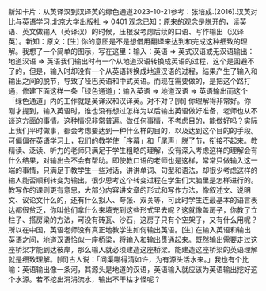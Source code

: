 

新知卡片：从英译汉到汉译英的绿色通道2023-10-21参考：张培成.(2016).汉英对比与英语学习.北京大学出版社 => 0401 观念已知：原来的观念是脱开的，读英语、英文做输入（英译汉）的时候，压根没考虑后续的口语、写作输出（汉译英）。新知：原文：[生] 你的意图是不是想借用翻译来达到和完成这种细致的理解。我想了一个简单的图示，写在这里：输入：英语 => 英式汉语或无汉语输出：地道汉语 => 英语我们输出时有一个从地道汉语转换成英语的过程，这个是回避不了的，但是，输入时却没有一个从英语转换成地道汉语的过程，结果产生了输入和输出之间的脱节，导致了哑巴英语和中式英语。而现在需要做的，是把这个路打通，修建下面这样一条「绿色通道」：输入英语 => 地道汉语 => 英语输出而这个「绿色通道」内的工作就是英译汉和汉译英。对不对？[师] 你理解得非常好。你刚才提到，输入英语时，谁也没有想过怎样为以后输出英语做好准备，老师也从不谈这方面的事情。这种情况非常普遍。做任何事情，不考虑目的，能做好吗？实际上我们平时做事，都会考虑要达到一种什么样的目的，以及达到这个目的的手段。可偏偏在英语学习上，我们的教学使「序幕」和「尾声」脱了节，衔接不起来。教精读、泛读、听力的老师只满足于学生粗略的理解，没有深入考虑这样的理解会有什么结果，对输出会不会有帮助。即使教口语的老师也是这样，常常只做输入这一端的事情，只满足于教学生一些对话，讲讲单词、句型和语法，却很少考虑这样的输人能否顺利转变为输出，很少思考这个转变过程在学生们大脑里是怎样进行的。教写作的课则更有意思，大部分内容讲文章的形式和写作方法，像叙述文、说明文、议论文什么的，还有什么拟人、夸张、双关等，可此时学生连最基本的语言表达都很贫乏，你叫他们拿什么来填充到这些形式里去呢？这就像盖房子，你教了立柱子、搭房梁的方法，可没有砖瓦、沙石，这房子只有个空架子，又有什么用呢？所以在中国，英语老师没有真正地教学生如何输出英语。[生] 在输入英语和输出英语之间，地道汉语恰似一座桥梁，将输入和输出贯通起来。既然输出需要走过这座桥梁才能到达彼岸，那么输入就必须建造这座桥梁。能建造这座桥梁的英语理解就是细致理解。[师]古人说：「问渠哪得清如许，为有源头活水来。」我也有个比喻：英语输出像一条河，其源头是地道的汉语，英语输入就应该为英语输出挖好这个水源。若不挖出涓涓流水，输出不干枯才怪呢？
